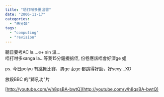 ```yaml
---
title: "唔打咁多要溫書"
date: "2006-11-17"
categories: 
  - "未分類"
tags: 
  - "computing"
  - "revision"
---
```


聽日要考AC la....e+ sin 溫...  
唔打咁多xanga la...等我15分鐘攪掂佢, 份卷應該唔會好深ge 姐

ps. 今日polyu 有跳舞比賽，男ge 女ge 都跳得好勁，好sexy...XD  

放段BBC 的"獅吼功"片

[http://youtube.com/v/h8qsBA-bwtQ](http://youtube.com/v/h8qsBA-bwtQ)
